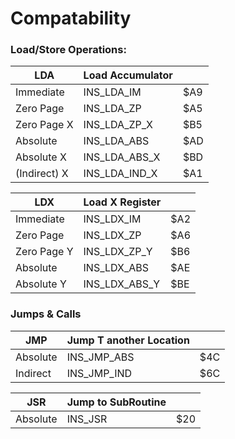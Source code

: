 # Compatability

### Load/Store Operations:

| LDA          | Load Accumulator |     |
| ------------ | ---------------- | --- |
| Immediate    | INS_LDA_IM       | $A9 |
| Zero Page    | INS_LDA_ZP       | $A5 |
| Zero Page X  | INS_LDA_ZP_X     | $B5 |
| Absolute     | INS_LDA_ABS      | $AD |
| Absolute X   | INS_LDA_ABS_X    | $BD |
| (Indirect) X | INS_LDA_IND_X    | $A1 |

| LDX         | Load X Register |     |
| ----------- | --------------- | --- |
| Immediate   | INS_LDX_IM      | $A2 |
| Zero Page   | INS_LDX_ZP      | $A6 |
| Zero Page Y | INS_LDX_ZP_Y    | $B6 |
| Absolute    | INS_LDX_ABS     | $AE |
| Absolute Y  | INS_LDX_ABS_Y   | $BE |

### Jumps & Calls

| JMP      | Jump T another Location |     |
| -------- | ----------------------- | --- |
| Absolute | INS_JMP_ABS             | $4C |
| Indirect | INS_JMP_IND             | $6C |

| JSR      | Jump to SubRoutine |     |
| -------- | ------------------ | --- |
| Absolute | INS_JSR            | $20 |

